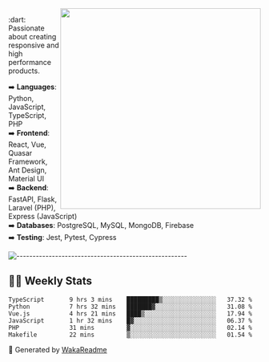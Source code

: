 <img src="https://github-readme-stats.vercel.app/api?username=iguit0&show_icons=true&include_all_commits=true&count_private=true&theme=dracula" min-width="400px" max-width="400px" width="400px" align="right" />

<p align="left"> 
  :dart: Passionate about creating responsive and high performance products.
</p>

<p align="left">
  ➡️ <strong>Languages</strong>: Python, JavaScript, TypeScript, PHP<br>
  ➡️ <strong>Frontend</strong>: React, Vue, Quasar Framework, Ant Design, Material UI<br>
  ➡️ <strong>Backend</strong>: FastAPI, Flask, Laravel (PHP), Express (JavaScript)<br>
  ➡️ <strong>Databases</strong>: PostgreSQL, MySQL, MongoDB, Firebase<br>
  ➡️ <strong>Testing</strong>: Jest, Pytest, Cypress<br>
</p>

![-----------------------------------------------------](https://raw.githubusercontent.com/andreasbm/readme/master/assets/lines/vintage.png)

## :man_technologist: Weekly Stats
<!--START_SECTION:waka-->

```text
TypeScript       9 hrs 3 mins    █████████▒░░░░░░░░░░░░░░░   37.32 %
Python           7 hrs 32 mins   ███████▓░░░░░░░░░░░░░░░░░   31.08 %
Vue.js           4 hrs 21 mins   ████▒░░░░░░░░░░░░░░░░░░░░   17.94 %
JavaScript       1 hr 32 mins    █▓░░░░░░░░░░░░░░░░░░░░░░░   06.37 %
PHP              31 mins         ▓░░░░░░░░░░░░░░░░░░░░░░░░   02.14 %
Makefile         22 mins         ▒░░░░░░░░░░░░░░░░░░░░░░░░   01.54 %
```

<!--END_SECTION:waka-->

🚀 Generated by [WakaReadme](https://github.com/athul/waka-readme)

